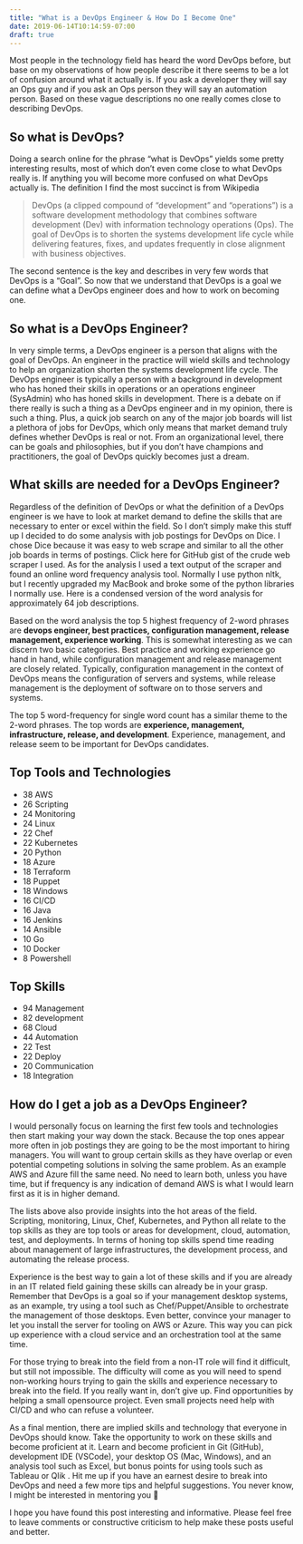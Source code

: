 ```yaml
---
title: "What is a DevOps Engineer & How Do I Become One"
date: 2019-06-14T10:14:59-07:00
draft: true
---
```


Most people in the technology field has heard the word DevOps before, but base on my observations of how people describe it there seems to be a lot of confusion around what it actually is. If you ask a developer they will say an Ops guy and if you ask an Ops person they will say an automation person. Based on these vague descriptions no one really comes close to describing DevOps.

## So what is DevOps?

Doing a search online for the phrase “what is DevOps” yields some pretty interesting results, most of which don’t even come close to what DevOps really is. If anything you will become more confused on what DevOps actually is. The definition I find the most succinct is from Wikipedia
> DevOps (a clipped compound of “development” and “operations”) is a software development methodology that combines software
> development (Dev) with information technology operations (Ops). The goal of DevOps is to shorten the systems development life cycle
> while delivering features, fixes, and updates frequently in close alignment with business objectives.

The second sentence is the key and describes in very few words that DevOps is a “Goal”. So now that we understand that DevOps is a goal we can define what a DevOps engineer does and how to work on becoming one.

## So what is a DevOps Engineer?

In very simple terms, a DevOps engineer is a person that aligns with the goal of DevOps. An engineer in the practice will wield skills and technology to help an organization shorten the systems development life cycle. The DevOps engineer is typically a person with a background in development who has honed their skills in operations or an operations engineer (SysAdmin) who has honed skills in development. There is a debate on if there really is such a thing as a DevOps engineer and in my opinion, there is such a thing. Plus, a quick job search on any of the major job boards will list a plethora of jobs for DevOps, which only means that market demand truly defines whether DevOps is real or not. From an organizational level, there can be goals and philosophies, but if you don’t have champions and practitioners, the goal of DevOps quickly becomes just a dream.

## What skills are needed for a DevOps Engineer?

Regardless of the definition of DevOps or what the definition of a DevOps engineer is we have to look at market demand to define the skills that are necessary to enter or excel within the field. So I don’t simply make this stuff up I decided to do some analysis with job postings for DevOps on Dice. I chose Dice because it was easy to web scrape and similar to all the other job boards in terms of postings. Click here for GitHub gist of the crude web scraper I used. As for the analysis I used a text output of the scraper and found an online word frequency analysis tool. Normally I use python nltk, but I recently upgraded my MacBook and broke some of the python libraries I normally use. Here is a condensed version of the word analysis for approximately 64 job descriptions.

Based on the word analysis the top 5 highest frequency of 2-word phrases are **devops engineer, best practices, configuration management, release management, experience working**. This is somewhat interesting as we can discern two basic categories. Best practice and working experience go hand in hand, while configuration management and release management are closely related. Typically, configuration management in the context of DevOps means the configuration of servers and systems, while release management is the deployment of software on to those servers and systems.

The top 5 word-frequency for single word count has a similar theme to the 2-word phrases. The top words are **experience, management, infrastructure, release, and development**. Experience, management, and release seem to be important for DevOps candidates.

## Top Tools and Technologies

* 38 AWS
* 26 Scripting
* 24 Monitoring
* 24 Linux
* 22 Chef
* 22 Kubernetes
* 20 Python
* 18 Azure
* 18 Terraform
* 18 Puppet
* 18 Windows
* 16 CI/CD
* 16 Java
* 16 Jenkins
* 14 Ansible
* 10 Go
* 10 Docker
* 8 Powershell

## Top Skills

* 94 Management
* 82 development
* 68 Cloud
* 44 Automation
* 22 Test
* 22 Deploy
* 20 Communication
* 18 Integration

## How do I get a job as a DevOps Engineer?

I would personally focus on learning the first few tools and technologies then start making your way down the stack. Because the top ones appear more often in job postings they are going to be the most important to hiring managers. You will want to group certain skills as they have overlap or even potential competing solutions in solving the same problem. As an example AWS and Azure fill the same need. No need to learn both, unless you have time, but if frequency is any indication of demand AWS is what I would learn first as it is in higher demand.

The lists above also provide insights into the hot areas of the field. Scripting, monitoring, Linux, Chef, Kubernetes, and Python all relate to the top skills as they are top tools or areas for development, cloud, automation, test, and deployments. In terms of honing top skills spend time reading about management of large infrastructures, the development process, and automating the release process.

Experience is the best way to gain a lot of these skills and if you are already in an IT related field gaining these skills can already be in your grasp. Remember that DevOps is a goal so if your management desktop systems, as an example, try using a tool such as Chef/Puppet/Ansible to orchestrate the management of those desktops. Even better, convince your manager to let you install the server for tooling on AWS or Azure. This way you can pick up experience with a cloud service and an orchestration tool at the same time.

For those trying to break into the field from a non-IT role will find it difficult, but still not impossible. The difficulty will come as you will need to spend non-working hours trying to gain the skills and experience necessary to break into the field. If you really want in, don’t give up. Find opportunities by helping a small opensource project. Even small projects need help with CI/CD and who can refuse a volunteer.

As a final mention, there are implied skills and technology that everyone in DevOps should know. Take the opportunity to work on these skills and become proficient at it. Learn and become proficient in Git (GitHub), development IDE (VSCode), your desktop OS (Mac, Windows), and an analysis tool such as Excel, but bonus points for using tools such as Tableau or Qlik . Hit me up if you have an earnest desire to break into DevOps and need a few more tips and helpful suggestions. You never know, I might be interested in mentoring you 🙂

I hope you have found this post interesting and informative. Please feel free to leave comments or constructive criticism to help make these posts useful and better.
